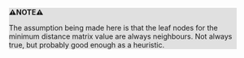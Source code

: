 <div style="margin:2em; background-color: #e0e0e0;">

<strong>⚠️NOTE️️️⚠️</strong>

The assumption being made here is that the leaf nodes for the minimum distance matrix value are always neighbours. Not always true, but probably good enough as a heuristic.
</div>

